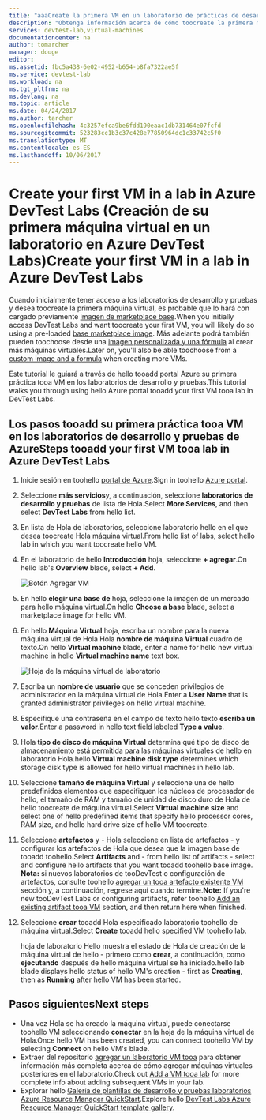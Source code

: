 ```yaml
---
title: "aaaCreate la primera VM en un laboratorio de prácticas de desarrollo y pruebas de Azure | Documentos de Microsoft"
description: "Obtenga información acerca de cómo toocreate la primera máquina virtual en un laboratorio de prácticas de desarrollo y pruebas de Azure"
services: devtest-lab,virtual-machines
documentationcenter: na
author: tomarcher
manager: douge
editor: 
ms.assetid: fbc5a438-6e02-4952-b654-b8fa7322ae5f
ms.service: devtest-lab
ms.workload: na
ms.tgt_pltfrm: na
ms.devlang: na
ms.topic: article
ms.date: 04/24/2017
ms.author: tarcher
ms.openlocfilehash: 4c3257efca9be6fdd190eaac1db731464e07fcfd
ms.sourcegitcommit: 523283cc1b3c37c428e77850964dc1c33742c5f0
ms.translationtype: MT
ms.contentlocale: es-ES
ms.lasthandoff: 10/06/2017
---
```

# <a name="create-your-first-vm-in-a-lab-in-azure-devtest-labs"></a><span data-ttu-id="a1f66-103">Create your first VM in a lab in Azure DevTest Labs (Creación de su primera máquina virtual en un laboratorio en Azure DevTest Labs)</span><span class="sxs-lookup"><span data-stu-id="a1f66-103">Create your first VM in a lab in Azure DevTest Labs</span></span>

<span data-ttu-id="a1f66-104">Cuando inicialmente tener acceso a los laboratorios de desarrollo y pruebas y desea toocreate la primera máquina virtual, es probable que lo hará con cargado previamente [imagen de marketplace base](devtest-lab-configure-marketplace-images.md).</span><span class="sxs-lookup"><span data-stu-id="a1f66-104">When you initially access DevTest Labs and want toocreate your first VM, you will likely do so using a pre-loaded [base marketplace image](devtest-lab-configure-marketplace-images.md).</span></span> <span data-ttu-id="a1f66-105">Más adelante podrá también pueden toochoose desde una [imagen personalizada y una fórmula](devtest-lab-add-vm.md) al crear más máquinas virtuales.</span><span class="sxs-lookup"><span data-stu-id="a1f66-105">Later on, you'll also be able toochoose from a [custom image and a formula](devtest-lab-add-vm.md) when creating more VMs.</span></span> 

<span data-ttu-id="a1f66-106">Este tutorial le guiará a través de hello tooadd portal Azure su primera práctica tooa VM en los laboratorios de desarrollo y pruebas.</span><span class="sxs-lookup"><span data-stu-id="a1f66-106">This tutorial walks you through using hello Azure portal tooadd your first VM tooa lab in DevTest Labs.</span></span>

## <a name="steps-tooadd-your-first-vm-tooa-lab-in-azure-devtest-labs"></a><span data-ttu-id="a1f66-107">Los pasos tooadd su primera práctica tooa VM en los laboratorios de desarrollo y pruebas de Azure</span><span class="sxs-lookup"><span data-stu-id="a1f66-107">Steps tooadd your first VM tooa lab in Azure DevTest Labs</span></span>
1. <span data-ttu-id="a1f66-108">Inicie sesión en toohello [portal de Azure](http://go.microsoft.com/fwlink/p/?LinkID=525040).</span><span class="sxs-lookup"><span data-stu-id="a1f66-108">Sign in toohello [Azure portal](http://go.microsoft.com/fwlink/p/?LinkID=525040).</span></span>
1. <span data-ttu-id="a1f66-109">Seleccione **más servicios**y, a continuación, seleccione **laboratorios de desarrollo y pruebas** de lista de Hola.</span><span class="sxs-lookup"><span data-stu-id="a1f66-109">Select **More Services**, and then select **DevTest Labs** from hello list.</span></span>
1. <span data-ttu-id="a1f66-110">En lista de Hola de laboratorios, seleccione laboratorio hello en el que desea toocreate Hola máquina virtual.</span><span class="sxs-lookup"><span data-stu-id="a1f66-110">From hello list of labs, select hello lab in which you want toocreate hello VM.</span></span>  
1. <span data-ttu-id="a1f66-111">En el laboratorio de hello **Introducción** hoja, seleccione **+ agregar**.</span><span class="sxs-lookup"><span data-stu-id="a1f66-111">On hello lab's **Overview** blade, select **+ Add**.</span></span>  

    ![Botón Agregar VM](./media/devtest-lab-add-vm/devtestlab-home-blade-add-vm.png)

1. <span data-ttu-id="a1f66-113">En hello **elegir una base de** hoja, seleccione la imagen de un mercado para hello máquina virtual.</span><span class="sxs-lookup"><span data-stu-id="a1f66-113">On hello **Choose a base** blade, select a marketplace image for hello VM.</span></span>
1. <span data-ttu-id="a1f66-114">En hello **Máquina Virtual** hoja, escriba un nombre para la nueva máquina virtual de Hola Hola **nombre de máquina Virtual** cuadro de texto.</span><span class="sxs-lookup"><span data-stu-id="a1f66-114">On hello **Virtual machine** blade, enter a name for hello new virtual machine in hello **Virtual machine name** text box.</span></span>

    ![Hoja de la máquina virtual de laboratorio](./media/devtest-lab-add-vm/devtestlab-lab-add-first-vm.png)

1. <span data-ttu-id="a1f66-116">Escriba un **nombre de usuario** que se conceden privilegios de administrador en la máquina virtual de Hola.</span><span class="sxs-lookup"><span data-stu-id="a1f66-116">Enter a **User Name** that is granted administrator privileges on hello virtual machine.</span></span>  
1. <span data-ttu-id="a1f66-117">Especifique una contraseña en el campo de texto hello texto **escriba un valor**.</span><span class="sxs-lookup"><span data-stu-id="a1f66-117">Enter a password in hello text field labeled **Type a value**.</span></span>
1. <span data-ttu-id="a1f66-118">Hola **tipo de disco de máquina Virtual** determina qué tipo de disco de almacenamiento está permitida para las máquinas virtuales de hello en laboratorio Hola.</span><span class="sxs-lookup"><span data-stu-id="a1f66-118">hello **Virtual machine disk type** determines which storage disk type is allowed for hello virtual machines in hello lab.</span></span>
1. <span data-ttu-id="a1f66-119">Seleccione **tamaño de máquina Virtual** y seleccione una de hello predefinidos elementos que especifiquen los núcleos de procesador de hello, el tamaño de RAM y tamaño de unidad de disco duro de Hola de hello toocreate de máquina virtual.</span><span class="sxs-lookup"><span data-stu-id="a1f66-119">Select **Virtual machine size** and select one of hello predefined items that specify hello processor cores, RAM size, and hello hard drive size of hello VM toocreate.</span></span>
1. <span data-ttu-id="a1f66-120">Seleccione **artefactos** y - Hola seleccione en lista de artefactos - y configurar los artefactos de Hola que desea que la imagen base de tooadd toohello.</span><span class="sxs-lookup"><span data-stu-id="a1f66-120">Select **Artifacts** and - from hello list of artifacts - select and configure hello artifacts that you want tooadd toohello base image.</span></span>
    <span data-ttu-id="a1f66-121">**Nota:** si nuevos laboratorios de tooDevTest o configuración de artefactos, consulte toohello [agregar un tooa artefacto existente VM](./devtest-lab-add-vm.md#add-an-existing-artifact-to-a-vm) sección y, a continuación, regrese aquí cuando termine.</span><span class="sxs-lookup"><span data-stu-id="a1f66-121">**Note:** If you're new tooDevTest Labs or configuring artifacts, refer toohello [Add an existing artifact tooa VM](./devtest-lab-add-vm.md#add-an-existing-artifact-to-a-vm) section, and then return here when finished.</span></span>
1. <span data-ttu-id="a1f66-122">Seleccione **crear** tooadd Hola especificado laboratorio toohello de máquina virtual.</span><span class="sxs-lookup"><span data-stu-id="a1f66-122">Select **Create** tooadd hello specified VM toohello lab.</span></span>

   <span data-ttu-id="a1f66-123">hoja de laboratorio Hello muestra el estado de Hola de creación de la máquina virtual de hello - primero como **crear**, a continuación, como **ejecutando** después de hello máquina virtual se ha iniciado.</span><span class="sxs-lookup"><span data-stu-id="a1f66-123">hello lab blade displays hello status of hello VM's creation - first as **Creating**, then as **Running** after hello VM has been started.</span></span>

## <a name="next-steps"></a><span data-ttu-id="a1f66-124">Pasos siguientes</span><span class="sxs-lookup"><span data-stu-id="a1f66-124">Next steps</span></span>
* <span data-ttu-id="a1f66-125">Una vez Hola se ha creado la máquina virtual, puede conectarse toohello VM seleccionando **conectar** en la hoja de la máquina virtual de Hola.</span><span class="sxs-lookup"><span data-stu-id="a1f66-125">Once hello VM has been created, you can connect toohello VM by selecting **Connect** on hello VM's blade.</span></span>
* <span data-ttu-id="a1f66-126">Extraer del repositorio [agregar un laboratorio VM tooa](devtest-lab-add-vm.md) para obtener información más completa acerca de cómo agregar máquinas virtuales posteriores en el laboratorio.</span><span class="sxs-lookup"><span data-stu-id="a1f66-126">Check out [Add a VM tooa lab](devtest-lab-add-vm.md) for more complete info about adding subsequent VMs in your lab.</span></span>
* <span data-ttu-id="a1f66-127">Explorar hello [Galería de plantillas de desarrollo y pruebas laboratorios Azure Resource Manager QuickStart](https://github.com/Azure/azure-devtestlab/tree/master/ARMTemplates).</span><span class="sxs-lookup"><span data-stu-id="a1f66-127">Explore hello [DevTest Labs Azure Resource Manager QuickStart template gallery](https://github.com/Azure/azure-devtestlab/tree/master/ARMTemplates).</span></span>
